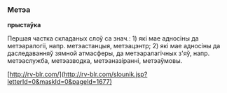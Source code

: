 ### Метэа
**прыстаўка**

Першая частка складаных слоў са знач.: 1) які мае адносіны да метэаралогіі, напр. метэастанцыя, метэацэнтр; 2) які мае адносіны да даследаванняў зямной атмасферы, да метэаралагічных з'яў, напр. метэаслужба, метэазводка, метэаназіранні, метэаўмовы.

<a rel="author">[http://rv-blr.com/](http://rv-blr.com/slounik.jsp?letterId=0&maskId=0&pageId=1677)</a>

